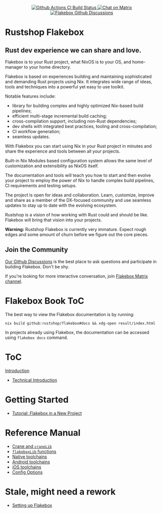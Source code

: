 <!-- WARNING: THIS FILE IS AUTO-GENERATED. EDIT ./docs/README.md instead -->

<p align="center">
  <a href="https://github.com/rustshop/flakebox/actions/workflows/flakebox-ci.yml">
      <img src="https://github.com/rustshop/flakebox/actions/workflows/flakebox-ci.yml/badge.svg" alt="Github Actions CI Build Status">
  </a>
  <a href="https://matrix.to/#/#flakebox:matrix.org"><img alt="Chat on Matrix" src="https://img.shields.io/matrix/flakebox:matrix.org.svg"></a>
  <a href="https://github.com/rustshop/flakebox/discussions">
    <img src="https://img.shields.io/badge/commmunity-discussion-blue" alt="Flakebox Github Discussions">
  </a>
</p>

# Rustshop Flakebox

## Rust dev experience we can share and love.

Flakebox is to your Rust project, what NixOS is to your OS, and
home-manager to your home directory.

Flakebox is based on experiences building and maintaining sophisticated
and demanding Rust projects using Nix. It integrates wide range of
ideas, tools and techniques into a powerful yet easy to use toolkit.

Notable features include:

* library for building complex and highly optimized Nix-based build pipelines;
* efficient multi-stage incremental build caching;
* cross-compilation support, including non-Rust dependencies;
* dev shells with integrated best practices, tooling and cross-compilation;
* CI workflow generation;
* seamless updates.

With Flakebox you can start using Nix in your Rust project in minutes
and share the experience and tools between all your projects.

Built-in Nix Modules based configuration system allows the same level of
customization and extensibility as NixOS itself.

The documentation and tools will teach you how to start and then evolve
your project to employ the power of Nix to handle complex build pipelines,
CI requirements and testing setups.

The project is open for ideas and collaboration. Learn, customize, improve and share
as a member of the DX-focused community and use seamless updates
to stay up to date with the evolving ecosystem.

Rustshop is a vision of how working with Rust could and should be like.
Flakebox will bring that vision into your projects.

**Warning:** Rustshop Flakebox is currently very immature. Expect
rough edges and some amount of churn before we figure out the
core pieces.

## Join the Community

[Our Github Discussions](https://github.com/rustshop/flakebox/discussions)
is the best place to ask questions and participate in building Flakebox. Don't be shy.

If you're looking for more interactive conversation, join [Flakebox Matrix channel](https://matrix.to/#/#flakebox:matrix.org).

# Flakebox Book ToC

The best way to view the Flakebox documentation is by running:

```
nix build github:rustshop/flakebox#docs && xdg-open result/index.html
```

In projects already using Flakebox, the documentation can be accessed using `flakebox docs` command.

# ToC

[Introduction](./docs/README.md)

- [Technical Introduction](./docs/technical-details.md) 

# Getting Started

- [Tutorial: Flakebox in a New Project](./docs/building-new-project.md)


# Reference Manual

- [Crane and `craneLib`](./docs/crane.md)
- [`flakeboxLib` functions](./docs/flakeboxLib.md)
- [Native toolchains](./docs/native-toolchains.md)
- [Android toolchains](./docs/android-toolchains.md)
- [iOS toolchains](./docs/ios-toolchains.md)
- [Config Options](./docs/nixos-options.md)

# Stale, might need a rework

- [Setting up Flakebox](./docs/getting-started.md)

<!-- WARNING: THIS FILE IS AUTO-GENERATED. EDIT ./docs/README.md instead -->
